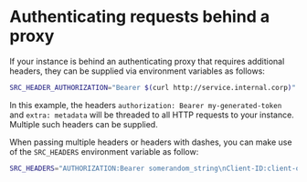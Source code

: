 # Authenticating requests behind a proxy

If your instance is behind an authenticating proxy that requires additional headers, they can be supplied via environment variables as follows:

```sh
SRC_HEADER_AUTHORIZATION="Bearer $(curl http://service.internal.corp)" SRC_HEADER_EXTRA=metadata src search 'foobar'
```

In this example, the headers `authorization: Bearer my-generated-token` and `extra: metadata` will be threaded to all HTTP requests to your instance. Multiple such headers can be supplied.

When passing multiple headers or headers with dashes, you can make use of the `SRC_HEADERS` environment variable as follow:

```sh
SRC_HEADERS="AUTHORIZATION:Bearer somerandom_string\nClient-ID:client-one"
```
